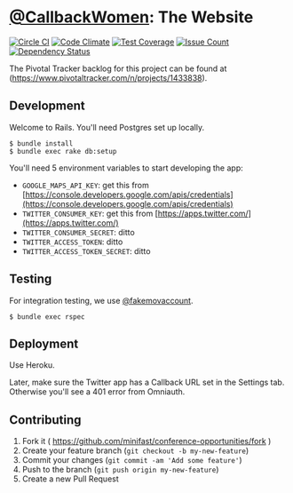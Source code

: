 # [@CallbackWomen](https://twitter.com/callbackwomen): The Website
[![Circle CI](https://circleci.com/gh/minifast/conference-opportunities.svg?style=svg)](https://circleci.com/gh/minifast/conference-opportunities) [![Code Climate](https://codeclimate.com/github/minifast/conference-opportunities/badges/gpa.svg)](https://codeclimate.com/github/minifast/conference-opportunities) [![Test Coverage](https://codeclimate.com/github/minifast/conference-opportunities/badges/coverage.svg)](https://codeclimate.com/github/minifast/conference-opportunities/coverage) [![Issue Count](https://codeclimate.com/github/minifast/conference-opportunities/badges/issue_count.svg)](https://codeclimate.com/github/minifast/conference-opportunities) [![Dependency Status](https://gemnasium.com/minifast/conference-opportunities.svg)](https://gemnasium.com/minifast/conference-opportunities)


The Pivotal Tracker backlog for this project can be found at (https://www.pivotaltracker.com/n/projects/1433838).

## Development

Welcome to Rails.  You'll need Postgres set up locally.

```
$ bundle install
$ bundle exec rake db:setup
```

You'll need 5 environment variables to start developing the app:

* `GOOGLE_MAPS_API_KEY`: get this from [https://console.developers.google.com/apis/credentials](https://console.developers.google.com/apis/credentials)
* `TWITTER_CONSUMER_KEY`: get this from [https://apps.twitter.com/](https://apps.twitter.com/)
* `TWITTER_CONSUMER_SECRET`: ditto
* `TWITTER_ACCESS_TOKEN`: ditto
* `TWITTER_ACCESS_TOKEN_SECRET`: ditto

## Testing

For integration testing, we use [@fakemovaccount](https://twitter.com/fakemovaccount).

```
$ bundle exec rspec
```

## Deployment

Use Heroku.

Later, make sure the Twitter app has a Callback URL set in the Settings tab.
Otherwise you'll see a 401 error from Omniauth.

## Contributing

1. Fork it ( https://github.com/minifast/conference-opportunities/fork )
2. Create your feature branch (`git checkout -b my-new-feature`)
3. Commit your changes (`git commit -am 'Add some feature'`)
4. Push to the branch (`git push origin my-new-feature`)
5. Create a new Pull Request
